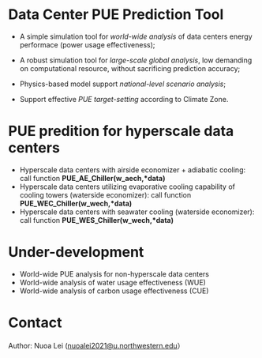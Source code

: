 # Data Center PUE Prediction Tool

* A simple simulation tool for *world-wide analysis* of data centers energy performace (power usage effectiveness);
  
* A robust simulation tool for *large-scale global analysis*, low demanding on computational resource, without sacrificing prediction accuracy;

* Physics-based model support *national-level scenario analysis*;

* Support effective *PUE target-setting* according to Climate Zone.


  
# PUE predition for hyperscale data centers

* Hyperscale data centers with airside economizer + adiabatic cooling: call function __PUE_AE_Chiller(w_aech,*data)__
* Hyperscale data centers utilizing evaporative cooling capability of cooling towers (waterside economizer): call function __PUE_WEC_Chiller(w_wech,*data)__
* Hyperscale data centers with seawater cooling (waterside economizer): call function __PUE_WES_Chiller(w_wech,*data)__


# Under-development

* World-wide PUE analysis for non-hyperscale data centers
* World-wide analysis of water usage effectiveness (WUE)
* World-wide analysis of carbon usage effectiveness (CUE)

# Contact
Author: Nuoa Lei (nuoalei2021@u.northwestern.edu）

